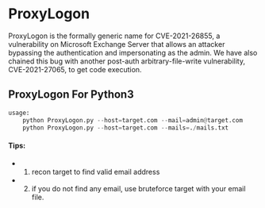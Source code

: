 # ProxyLogon
ProxyLogon is the formally generic name for CVE-2021-26855, a vulnerability on Microsoft Exchange Server that allows an attacker bypassing the authentication and impersonating as the admin. We have also chained this bug with another post-auth arbitrary-file-write vulnerability, CVE-2021-27065, to get code execution.


## ProxyLogon For Python3
```python
usage:
    python ProxyLogon.py --host=target.com --mail=admin@target.com
    python ProxyLogon.py --host=target.com --mails=./mails.txt
```

#### Tips:
* 1) recon target to find valid email address
* 2) if you do not find any email, use bruteforce target with your email file.
